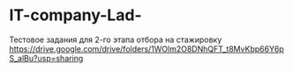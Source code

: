 # IT-company-Lad-
Тестовое задания для 2-го этапа отбора на стажировку
https://drive.google.com/drive/folders/1WOlm2O8DNhQFT_t8MvKbp66Y6pS_alBu?usp=sharing

